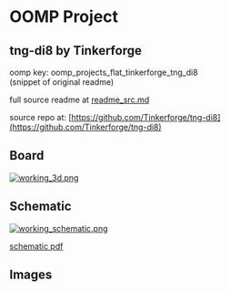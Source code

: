 # OOMP Project  
## tng-di8  by Tinkerforge  
  
oomp key: oomp_projects_flat_tinkerforge_tng_di8  
(snippet of original readme)  
  
  
  full source readme at [readme_src.md](readme_src.md)  
  
source repo at: [https://github.com/Tinkerforge/tng-di8](https://github.com/Tinkerforge/tng-di8)  
## Board  
  
[![working_3d.png](working_3d_600.png)](working_3d.png)  
## Schematic  
  
[![working_schematic.png](working_schematic_600.png)](working_schematic.png)  
  
[schematic pdf](working_schematic.pdf)  
## Images  
